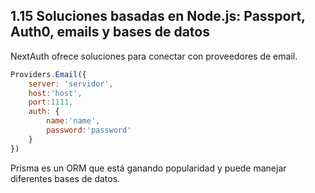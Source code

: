 ## 1.15 Soluciones basadas en Node.js: Passport, Auth0, emails y bases de datos

NextAuth ofrece soluciones para conectar con proveedores de email.

``` javascript
Providers.Email({
    server: 'servidor',
    host:'host',
    port:1111,
    auth: {
        name:'name',
        password:'password'
    }
})
```

Prisma es un ORM que está ganando popularidad y puede manejar diferentes
bases de datos.
